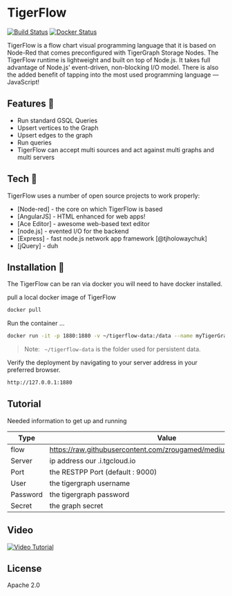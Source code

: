 # TigerFlow

[![Build Status](https://travis-ci.org/joemccann/dillinger.svg?branch=master)](https://travis-ci.org/joemccann/dillinger)         [![Docker Status](https://img.shields.io/docker/pulls/graphflow/tigerflow.svg)]()


TigerFlow is a flow chart visual programming language that it is based on Node-Red that comes preconfigured with TigerGraph Storage Nodes.
The TigerFlow runtime is lightweight and built on top of Node.js. It takes full advantage of Node.js’ event-driven, non-blocking I/O model. There is also the added benefit of tapping into the most used programming language — JavaScript!

## Features :rocket:

- Run standard GSQL Queries
- Upsert vertices to the Graph
- Upsert edges to the graph
- Run queries 
- TigerFlow can accept multi sources and act against multi graphs and multi servers


## Tech :rocket:

TigerFlow uses a number of open source projects to work properly:
- [Node-red] - the core on which TigerFlow is based 
- [AngularJS] - HTML enhanced for web apps!
- [Ace Editor] - awesome web-based text editor
- [node.js] - evented I/O for the backend
- [Express] - fast node.js network app framework [@tjholowaychuk]
- [jQuery] - duh

## Installation :rocket:

The TigerFlow can be ran via docker you will need to have docker installed.

pull a local docker image of TigerFlow

```sh
docker pull 
```

Run the container ...

```sh
docker run -it -p 1880:1880 -v ~/tigerflow-data:/data --name myTigerGraphPipeLine graphflow/tigerflow
```

> Note: ` ~/tigerflow-data` is the folder used for persistent data.

Verify the deployment by navigating to your server address in
your preferred browser.

```sh
http://127.0.0.1:1880
```

## Tutorial

Needed information to get up and running

| Type | Value |
| ------ | ------ |
| flow | https://raw.githubusercontent.com/zrougamed/medium/main/flows.json |
| Server | ip address our <host>.i.tgcloud.io |
| Port | the RESTPP Port (default : 9000) |
| User | the tigergraph username |
| Password | the tigergraph password |
| Secret | the graph secret |

## Video

   [![Video Tutorial](https://i9.ytimg.com/vi/qMGEtTCvayQ/mqdefault.jpg?time=1623409500000&sqp=CNyGjYYG&rs=AOn4CLCsXHDWj0K_rfriTEW5wPM6JklfJw)](https://youtu.be/qMGEtTCvayQ)

## License

Apache 2.0
